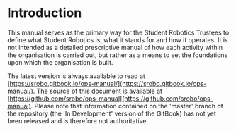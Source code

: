 # Introduction

This manual serves as the primary way for the Student Robotics Trustees to define what Student Robotics is, what it stands for and how it operates. It is not intended as a detailed prescriptive manual of how each activity within the organisation is carried out, but rather as a means to set the foundations upon which the organisation is built.

The latest version is always available to read at [https://srobo.gitbook.io/ops-manual/](https://srobo.gitbook.io/ops-manual/). The source of this document is available at [https://github.com/srobo/ops-manual](https://github.com/srobo/ops-manual). Please note that information contained on the 'master' branch of the repository \(the 'In Development' version of the GitBook\) has not yet been released and is therefore not authoritative.

